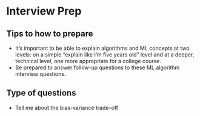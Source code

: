 # Interview Prep

## Tips to how to prepare

- It’s important to be able to explain algorithms and ML concepts at two levels: on a simple “explain like I’m five years old” level and at a deeper, technical level, one more appropriate for a college course. 
- Be prepared to answer follow-up questions to these ML algorithm interview questions.

## Type of questions

- Tell me about the bias-variance trade-off
